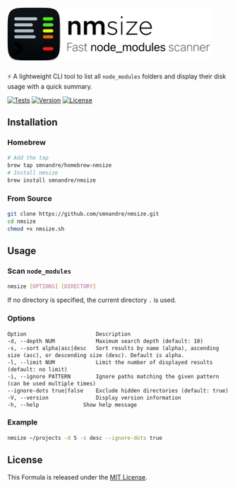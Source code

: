 <h1>
<picture>
  <source media="(prefers-color-scheme: dark)" srcset="nmsize-dark.png">
  <source media="(prefers-color-scheme: light)" srcset="nmsize.png">
  <img width="460" alt="nmsize - Fast node_modules size scanner" src="nmsize.png" />
</picture>
</h1>

⚡ A lightweight CLI tool to list all `node_modules` folders and display their disk usage with a quick summary.

[![Tests](https://github.com/smnandre/nmsize/actions/workflows/CI.yaml/badge.svg?color=4AEC1E)](https://github.com/smnandre/nmsize/actions)
[![Version](https://img.shields.io/github/v/release/smnandre/nmsize?color=E16601)](https://github.com/smnandre/nmsize/releases)
[![License](https://img.shields.io/github/license/smnandre/nmsize?color=FA190F)](https://github.com/smnandre/nmsize/blob/main/LICENSE)

## Installation

### Homebrew

```bash
# Add the tap
brew tap smnandre/homebrew-nmsize
# Install nmsize
brew install smnandre/nmsize
```

### From Source

```bash
git clone https://github.com/smnandre/nmsize.git
cd nmsize
chmod +x nmsize.sh
```

## Usage

### Scan `node_modules`

```bash
nmsize [OPTIONS] [DIRECTORY]
```

If no directory is specified, the current directory `.` is used.

### Options

```
Option	                    Description
-d, --depth NUM	            Maximum search depth (default: 10)
-s, --sort alpha|asc|desc   Sort results by name (alpha), ascending size (asc), or descending size (desc). Default is alpha.
-l, --limit NUM	            Limit the number of displayed results (default: no limit)
-i, --ignore PATTERN	    Ignore paths matching the given pattern (can be used multiple times)
--ignore-dots true|false    Exclude hidden directories (default: true)
-V, --version	            Display version information
-h, --help	            Show help message
```

### Example

```bash
nmsize ~/projects -d 5 -s desc --ignore-dots true
```

## License

This Formula is released under the [MIT License](LICENSE).
